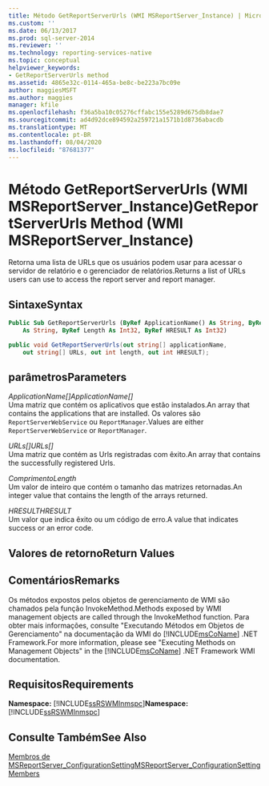 ```yaml
---
title: Método GetReportServerUrls (WMI MSReportServer_Instance) | Microsoft Docs
ms.custom: ''
ms.date: 06/13/2017
ms.prod: sql-server-2014
ms.reviewer: ''
ms.technology: reporting-services-native
ms.topic: conceptual
helpviewer_keywords:
- GetReportServerUrls method
ms.assetid: 4865e32c-0114-465a-be8c-be223a7bc09e
author: maggiesMSFT
ms.author: maggies
manager: kfile
ms.openlocfilehash: f36a5ba10c05276cffabc155e5289d675db8dae7
ms.sourcegitcommit: ad4d92dce894592a259721a1571b1d8736abacdb
ms.translationtype: MT
ms.contentlocale: pt-BR
ms.lasthandoff: 08/04/2020
ms.locfileid: "87681377"
---
```

# <a name="getreportserverurls-method-wmi-msreportserver_instance"></a><span data-ttu-id="c922e-102">Método GetReportServerUrls (WMI MSReportServer_Instance)</span><span class="sxs-lookup"><span data-stu-id="c922e-102">GetReportServerUrls Method (WMI MSReportServer_Instance)</span></span>
  <span data-ttu-id="c922e-103">Retorna uma lista de URLs que os usuários podem usar para acessar o servidor de relatório e o gerenciador de relatórios.</span><span class="sxs-lookup"><span data-stu-id="c922e-103">Returns a list of URLs users can use to access the report server and report manager.</span></span>  
  
## <a name="syntax"></a><span data-ttu-id="c922e-104">Sintaxe</span><span class="sxs-lookup"><span data-stu-id="c922e-104">Syntax</span></span>  
  
```vb  
Public Sub GetReportServerUrls (ByRef ApplicationName() As String, ByRef URLs()_  
    As String, ByRef Length As Int32, ByRef HRESULT As Int32)  
```  
  
```csharp  
public void GetReportServerUrls(out string[] applicationName,   
    out string[] URLs, out int length, out int HRESULT);  
```  
  
## <a name="parameters"></a><span data-ttu-id="c922e-105">parâmetros</span><span class="sxs-lookup"><span data-stu-id="c922e-105">Parameters</span></span>  
 <span data-ttu-id="c922e-106">*ApplicationName[]*</span><span class="sxs-lookup"><span data-stu-id="c922e-106">*ApplicationName[]*</span></span>  
 <span data-ttu-id="c922e-107">Uma matriz que contém os aplicativos que estão instalados.</span><span class="sxs-lookup"><span data-stu-id="c922e-107">An array that contains the applications that are installed.</span></span> <span data-ttu-id="c922e-108">Os valores são `ReportServerWebService` ou `ReportManager`.</span><span class="sxs-lookup"><span data-stu-id="c922e-108">Values are either `ReportServerWebService` or `ReportManager`.</span></span>  
  
 <span data-ttu-id="c922e-109">*URLs[]*</span><span class="sxs-lookup"><span data-stu-id="c922e-109">*URLs[]*</span></span>  
 <span data-ttu-id="c922e-110">Uma matriz que contém as Urls registradas com êxito.</span><span class="sxs-lookup"><span data-stu-id="c922e-110">An array that contains the successfully registered Urls.</span></span>  
  
 <span data-ttu-id="c922e-111">*Comprimento*</span><span class="sxs-lookup"><span data-stu-id="c922e-111">*Length*</span></span>  
 <span data-ttu-id="c922e-112">Um valor de inteiro que contém o tamanho das matrizes retornadas.</span><span class="sxs-lookup"><span data-stu-id="c922e-112">An integer value that contains the length of the arrays returned.</span></span>  
  
 <span data-ttu-id="c922e-113">*HRESULT*</span><span class="sxs-lookup"><span data-stu-id="c922e-113">*HRESULT*</span></span>  
 <span data-ttu-id="c922e-114">Um valor que indica êxito ou um código de erro.</span><span class="sxs-lookup"><span data-stu-id="c922e-114">A value that indicates success or an error code.</span></span>  
  
## <a name="return-values"></a><span data-ttu-id="c922e-115">Valores de retorno</span><span class="sxs-lookup"><span data-stu-id="c922e-115">Return Values</span></span>  
  
## <a name="remarks"></a><span data-ttu-id="c922e-116">Comentários</span><span class="sxs-lookup"><span data-stu-id="c922e-116">Remarks</span></span>  
 <span data-ttu-id="c922e-117">Os métodos expostos pelos objetos de gerenciamento de WMI são chamados pela função InvokeMethod.</span><span class="sxs-lookup"><span data-stu-id="c922e-117">Methods exposed by WMI management objects are called through the InvokeMethod function.</span></span> <span data-ttu-id="c922e-118">Para obter mais informações, consulte "Executando Métodos em Objetos de Gerenciamento" na documentação da WMI do [!INCLUDE[msCoName](../../includes/msconame-md.md)] .NET Framework.</span><span class="sxs-lookup"><span data-stu-id="c922e-118">For more information, please see "Executing Methods on Management Objects" in the [!INCLUDE[msCoName](../../includes/msconame-md.md)] .NET Framework WMI documentation.</span></span>  
  
## <a name="requirements"></a><span data-ttu-id="c922e-119">Requisitos</span><span class="sxs-lookup"><span data-stu-id="c922e-119">Requirements</span></span>  
 <span data-ttu-id="c922e-120">**Namespace:** [!INCLUDE[ssRSWMInmspc](../../includes/ssrswminmspc-md.md)]</span><span class="sxs-lookup"><span data-stu-id="c922e-120">**Namespace:** [!INCLUDE[ssRSWMInmspc](../../includes/ssrswminmspc-md.md)]</span></span>  
  
## <a name="see-also"></a><span data-ttu-id="c922e-121">Consulte Também</span><span class="sxs-lookup"><span data-stu-id="c922e-121">See Also</span></span>  
 [<span data-ttu-id="c922e-122">Membros de MSReportServer_ConfigurationSetting</span><span class="sxs-lookup"><span data-stu-id="c922e-122">MSReportServer_ConfigurationSetting Members</span></span>](msreportserver-configurationsetting-members.md)  
  
  

